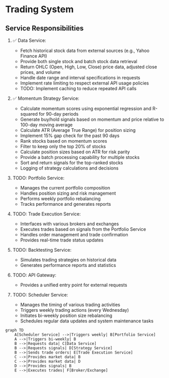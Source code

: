 # Trading System

## Service Responsibilities

1. ✅ Data Service:

   - Fetch historical stock data from external sources (e.g., Yahoo Finance API)
   - Provide both single stock and batch stock data retrieval
   - Return OHLC (Open, High, Low, Close) price data, adjusted close prices, and volume
   - Handle date range and interval specifications in requests
   - Implement rate limiting to respect external API usage policies
   - TODO: Implement caching to reduce repeated API calls

2. ✅ Momentum Strategy Service:

   - Calculate momentum scores using exponential regression and R-squared for 90-day periods
   - Generate buy/hold signals based on momentum and price relative to 100-day moving average
   - Calculate ATR (Average True Range) for position sizing
   - Implement 15% gap check for the past 90 days
   - Rank stocks based on momentum scores
   - Filter to keep only the top 20% of stocks
   - Calculate position sizes based on ATR for risk parity
   - Provide a batch processing capability for multiple stocks
   - Sort and return signals for the top-ranked stocks
   - Logging of strategy calculations and decisions

3. TODO: Portfolio Service:
   - Manages the current portfolio composition
   - Handles position sizing and risk management
   - Performs weekly portfolio rebalancing
   - Tracks performance and generates reports

4. TODO: Trade Execution Service:
   - Interfaces with various brokers and exchanges
   - Executes trades based on signals from the Portfolio Service
   - Handles order management and trade confirmation
   - Provides real-time trade status updates

5. TODO: Backtesting Service:
   - Simulates trading strategies on historical data
   - Generates performance reports and statistics

6. TODO: API Gateway:
   - Provides a unified entry point for external requests

7. TODO: Scheduler Service:
   - Manages the timing of various trading activities
   - Triggers weekly trading actions (every Wednesday)
   - Initiates bi-weekly position size rebalancing
   - Schedules regular data updates and system maintenance tasks

```mermaid
graph TD
    A[Scheduler Service] -->|Triggers weekly| B[Portfolio Service]
    A -->|Triggers bi-weekly| B
    B -->|Requests data| C[Data Service]
    B -->|Requests signals| D[Strategy Service]
    B -->|Sends trade orders| E[Trade Execution Service]
    C -->|Provides market data| B
    C -->|Provides market data| D
    D -->|Provides signals| B
    E -->|Executes trades| F[Broker/Exchange]
```
